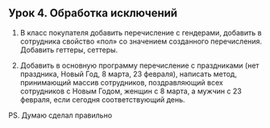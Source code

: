 ## Урок 4. Обработка исключений

1. В класс покупателя добавить перечисление с гендерами,
   добавить в сотрудника свойство «пол» со значением созданного перечисления. Добавить геттеры, сеттеры.

2. Добавить в основную программу перечисление с праздниками (нет праздника, Новый Год, 8 марта, 23 февраля),
   написать метод, принимающий массив сотрудников, поздравляющий всех сотрудников с Новым Годом, женщин с 8 марта,
   а мужчин с 23 февраля, если сегодня соответствующий день.

PS. Думаю сделал правильно
